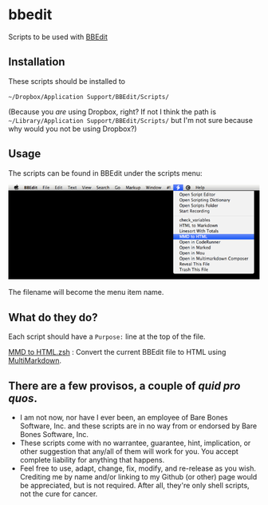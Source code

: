 bbedit
======

Scripts to be used with [BBEdit][]

[BBEdit]: http://barebones.com/bbedit

## Installation ##

These scripts should be installed to 

	~/Dropbox/Application Support/BBEdit/Scripts/

(Because you *are* using Dropbox, right? If not I think the path is `~/Library/Application Support/BBEdit/Scripts/` but I'm not sure because why would you not be using Dropbox?)

## Usage ##

The scripts can be found in BBEdit under the scripts menu:

![](bbedit-scripts-menu.jpg)

The filename will become the menu item name.

## What do they do? ##

Each script should have a `Purpose:` line at the top of the file.

[MMD to HTML.zsh][]
: Convert the current BBEdit file to HTML using [MultiMarkdown][]. 


[MultiMarkdown]: http://fletcherpenney.net/multimarkdown/
[MMD to HTML.zsh]: MMD%20to%20HTML.zsh


## There are a few provisos, a couple of *quid pro quos*. ##

* I am not now, nor have I ever been, an employee of Bare Bones Software, Inc. and these scripts are in no way from or endorsed by Bare Bones Software, Inc. 
* These scripts come with no warrantee, guarantee, hint, implication, or other suggestion that any/all of them will work for you. You accept complete liability for anything that happens.
* Feel free to use, adapt, change, fix, modify, and re-release as you wish. Crediting me by name and/or linking to my Github (or other) page would be appreciated, but is not required. After all, they're only shell scripts, not the cure for cancer.
